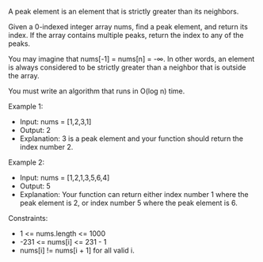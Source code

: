 A peak element is an element that is strictly greater than its neighbors.

Given a 0-indexed integer array nums, find a peak element, and return its index. If the array contains multiple peaks, return the index to any of the peaks.

You may imagine that nums[-1] = nums[n] = -∞. In other words, an element is always considered to be strictly greater than a neighbor that is outside the array.

You must write an algorithm that runs in O(log n) time.

Example 1:
- Input: nums = [1,2,3,1]
- Output: 2
- Explanation: 3 is a peak element and your function should return the index number 2.

Example 2:
- Input: nums = [1,2,1,3,5,6,4]
- Output: 5
- Explanation: Your function can return either index number 1 where the peak element is 2, or index number 5 where the peak element is 6.

Constraints:
- 1 <= nums.length <= 1000
- -231 <= nums[i] <= 231 - 1
- nums[i] != nums[i + 1] for all valid i.